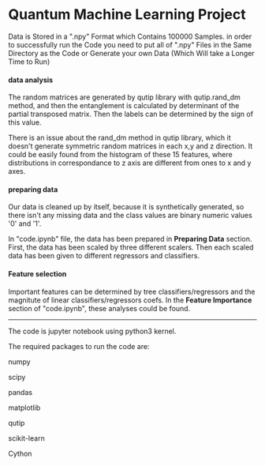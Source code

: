 Quantum Machine Learning Project
====
Data is  Stored in a ".npy" Format which Contains 100000 Samples.
in order to successfully run the Code you need to put all of ".npy" Files in the Same Directory as the Code
or Generate your own Data (Which Will take a Longer Time to Run)



<!--
Data size was bigger than 25MB so it couldn't be uploaded on github, you can find the data on dropbox :

Data is a pandas DataFrame which should be imported via :

url = 'https://www.dropbox.com/s/zapb2jjm0ihp14a/data.gz?dl=1'

s=requests.get(url, stream=True).content

data=pd.read_pickle(io.BytesIO(s) , compression='gz')


DataFrame contains 500,000 records of random density matrices and contains following fields:

- 15 features for the density matrix, which is feature_i,j = tr(\rho * (sigma_i \ sigma_j)) where sigma_4 = I the identity operator,
and sigma_1 = sigma_x , sigma_2 = sigma_y , sigma_3 = sigma_z are the pauli matrices.

- the PPT criterion, which is the determinant of the partial transpose of the bi-partite system. The PPT criterion says that if this value is negative, then the density matrix is entangled and if positive, then it is seprable.

- the binary class of these matrices, where label '1' is for entangled matrices where '0' denotes the class of seprable matrices.
-->



#### data analysis

The random matrices are generated by qutip library with qutip.rand_dm method, and then the entanglement is calculated by determinant of the partial transposed matrix. Then the labels can be determined by the sign of this value.

There is an issue about the rand_dm method in qutip library, which it doesn't generate symmetric random matrices in each x,y and z direction. It could be easily found from the histogram of these 15 features, where distributions in correspondance to z axis are different from ones to x and y axes.

#### preparing data

Our data is cleaned up by itself, because it is synthetically generated, so there isn't any missing data and the class values are binary numeric values '0' and '1'.

In "code.ipynb" file, the data has been prepared in **Preparing Data** section. First, the data has been scaled by three different scalers. Then each scaled data has been given to different regressors and classifiers.

#### Feature selection
Important features can be determined by tree classifiers/regressors and the magnitute of linear classifiers/regressors coefs. In the **Feature Importance** section of "code.ipynb", these analyses could be found.


<!--

- Over Quite Some time that I ve run some Codes 
I think the **Decision Tree Regressor** can Provide a good Classification of Entangled States over Separable ones .
-->
 



----
The code is jupyter notebook using python3 kernel.

The required packages to run the code are:

numpy

scipy

pandas

matplotlib

qutip

scikit-learn

Cython
